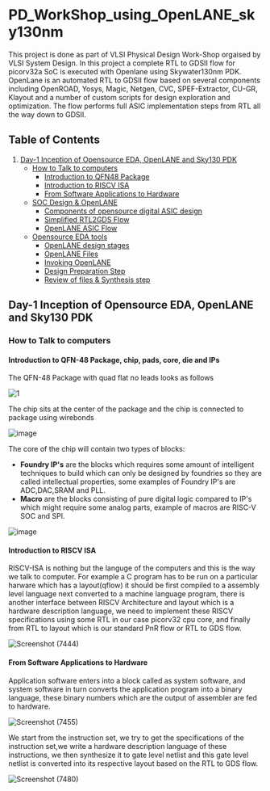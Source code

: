 # PD_WorkShop_using_OpenLANE_sky130nm
This project is done as part of VLSI Physical Design Work-Shop orgaised by VLSI System Design. In this project a complete RTL to GDSII flow for picorv32a SoC is executed with Openlane using Skywater130nm PDK. OpenLane is an automated RTL to GDSII flow based on several components including OpenROAD, Yosys, Magic, Netgen, CVC, SPEF-Extractor, CU-GR, Klayout and a number of custom scripts for design exploration and optimization. The flow performs full ASIC implementation steps from RTL all the way down to GDSII.

## Table of Contents
1. [Day-1 Inception of Opensource EDA, OpenLANE and Sky130 PDK](https://github.com/gsaisuresh/PD_WorkShop_using_OpenLANE_sky130nm/blob/main/README.md#day-1-inception-of-opensource-eda-openlane-and-sky130-pdk)
   - [How to Talk to computers](#how-to-talk-to-computers)
     - [Introduction to QFN48 Package](https://github.com/gsaisuresh/PD_WorkShop_using_OpenLANE_sky130nm/blob/main/README.md#introduction-to-qfn-48-package-chip-pads-core-die-and-ips)
     - [Introduction to RISCV ISA](https://github.com/gsaisuresh/PD_WorkShop_using_OpenLANE_sky130nm/blob/main/README.md#introduction-to-riscv-isa)
     - [From Software Applications to Hardware](https://github.com/gsaisuresh/PD_WorkShop_using_OpenLANE_sky130nm/blob/main/README.md#from-software-applications-to-hardware) 
   - [SOC Design & OpenLANE](#soc-design--openlane)
     - [Components of opensource digital ASIC design](#components-of-opensource-digital-asic-design)
     - [Simplified RTL2GDS Flow](#simplified-rtl2gds-flow)
     - [OpenLANE ASIC Flow](#openlane-asic-flow)
   - [Opensource EDA tools](#opensource-eda-tools)
     - [OpenLANE design stages](#openlane-design-stages)
     - [OpenLANE Files](#openlane-files)
     - [Invoking OpenLANE](#invoking-openlane)
     - [Design Preparation Step](#design-preparation-step)
     - [Review of files & Synthesis step](#design-preparation-step#review-of-files-&-synthesis-step)

## Day-1 Inception of Opensource EDA, OpenLANE and Sky130 PDK

### How to Talk to computers

#### Introduction to QFN-48 Package, chip, pads, core, die and IPs

The QFN-48 Package with quad flat no leads looks as follows 

![1](https://github.com/gsaisuresh/PD_WorkShop_using_OpenLANE_sky130nm/assets/135144937/225fb7a4-5f55-46c9-9e73-83aeebdcdfa1)

The chip sits at the center of the package and the chip is connected to package using wirebonds 

![image](https://github.com/gsaisuresh/PD_WorkShop_using_OpenLANE_sky130nm/assets/135144937/31884276-f9b0-477d-a79c-38240213cba1)

The core of the chip will contain two types of blocks:

- **Foundry IP's**  are the  blocks which requires some amount of intelligent techniques to build which can only be designed by foundries so they are called intellectual properties, some examples of Foundry IP's are ADC,DAC,SRAM and PLL.
- **Macro** are the blocks consisting of pure digital logic compared to IP's which might require some analog parts, example of macros are RISC-V SOC and SPI.

![image](https://github.com/gsaisuresh/PD_WorkShop_using_OpenLANE_sky130nm/assets/135144937/612618fb-247a-4aac-8bea-f3e83123b29b)

#### Introduction to RISCV ISA

RISCV-ISA is nothing but the languge of the computers and this is the way we talk to computer. For example a C program has to be run on a particular harware which has a layout(qflow) it should be first compiled to a assembly level language next converted to a machine language program, there is another interface between RISCV Architecture and layout which is a hardware description language, we need to implement these RISCV specifications using some RTL in our case picorv32 cpu core, and finally from RTL to layout which is our standard PnR flow or RTL to GDS flow.

![Screenshot (7444)](https://github.com/gsaisuresh/PD_WorkShop_using_OpenLANE_sky130nm/assets/135144937/eec16ed0-85a8-48cd-a8af-2b405c624fa4)

#### From Software Applications to Hardware

Application software enters into a block called as system software, and system software in turn converts the application program into a binary language, these binary numbers which are the output of assembler are fed to hardware.

![Screenshot (7455)](https://github.com/gsaisuresh/PD_WorkShop_using_OpenLANE_sky130nm/assets/135144937/b4854ed4-7c6c-48b1-aa8f-01ac6aa47502)

We start from the instruction set, we try to get the specifications of the instruction set,we write a hardware description language of these instructions, we then synthesize it to gate level netlist and this gate level netlist is converted into its respective layout based on the RTL to GDS flow.

![Screenshot (7480)](https://github.com/gsaisuresh/PD_WorkShop_using_OpenLANE_sky130nm/assets/135144937/5786c64d-c320-4fef-bb46-1db314129866)

